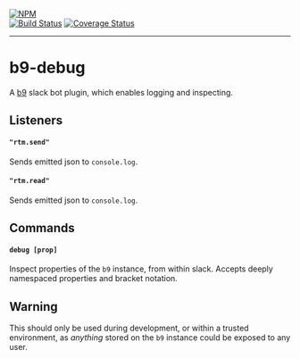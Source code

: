 [![NPM](https://nodei.co/npm/b9-debug.png?compact=true)](https://nodei.co/npm/b9-debug/)<br />
[![Build Status](https://travis-ci.org/mhelgeson/b9-debug.svg?branch=master)](https://travis-ci.org/mhelgeson/b9-debug)
[![Coverage Status](https://coveralls.io/repos/github/mhelgeson/b9-debug/badge.svg?branch=master)](https://coveralls.io/github/mhelgeson/b9-debug?branch=master)
- - -

# b9-debug
A [b9](https://github.com/mhelgeson/b9) slack bot plugin, which enables logging and inspecting.

## Listeners

#### `"rtm.send"`
Sends emitted json to `console.log`.

#### `"rtm.read"`
Sends emitted json to `console.log`.

## Commands

#### `debug [prop]`
Inspect properties of the `b9` instance, from within slack. Accepts deeply
namespaced properties and bracket notation.

## Warning

This should only be used during development, or within a trusted environment,
as *anything* stored on the `b9` instance could be exposed to any user.

